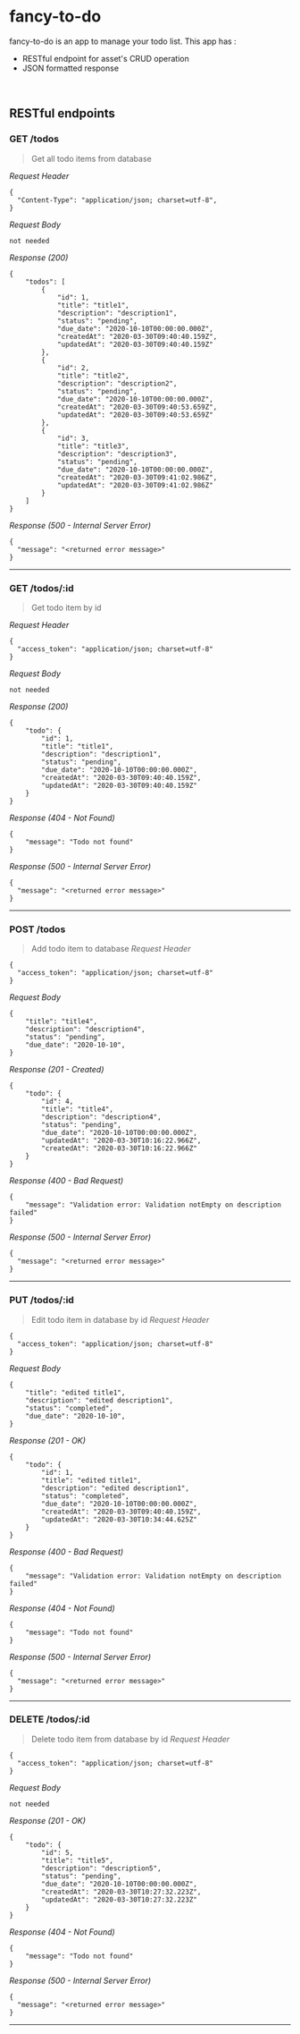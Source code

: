 # fancy-to-do
fancy-to-do is an app to manage your todo list. This app has :
* RESTful endpoint for asset's CRUD operation
* JSON formatted response

&nbsp;

## RESTful endpoints

### GET /todos
> Get all todo items from database

_Request Header_
```
{
  "Content-Type": "application/json; charset=utf-8",
}
```

_Request Body_
```
not needed
```

_Response (200)_
```
{
    "todos": [
        {
            "id": 1,
            "title": "title1",
            "description": "description1",
            "status": "pending",
            "due_date": "2020-10-10T00:00:00.000Z",
            "createdAt": "2020-03-30T09:40:40.159Z",
            "updatedAt": "2020-03-30T09:40:40.159Z"
        },
        {
            "id": 2,
            "title": "title2",
            "description": "description2",
            "status": "pending",
            "due_date": "2020-10-10T00:00:00.000Z",
            "createdAt": "2020-03-30T09:40:53.659Z",
            "updatedAt": "2020-03-30T09:40:53.659Z"
        },
        {
            "id": 3,
            "title": "title3",
            "description": "description3",
            "status": "pending",
            "due_date": "2020-10-10T00:00:00.000Z",
            "createdAt": "2020-03-30T09:41:02.986Z",
            "updatedAt": "2020-03-30T09:41:02.986Z"
        }
    ]
}
```

_Response (500 - Internal Server Error)_
```
{
  "message": "<returned error message>"
}
```
---
### GET /todos/:id
> Get todo item by id

_Request Header_
```
{
  "access_token": "application/json; charset=utf-8"
}
```

_Request Body_
```
not needed
```

_Response (200)_
```
{
    "todo": {
        "id": 1,
        "title": "title1",
        "description": "description1",
        "status": "pending",
        "due_date": "2020-10-10T00:00:00.000Z",
        "createdAt": "2020-03-30T09:40:40.159Z",
        "updatedAt": "2020-03-30T09:40:40.159Z"
    }
}
```

_Response (404 - Not Found)_
```
{
    "message": "Todo not found"
}
```

_Response (500 - Internal Server Error)_
```
{
  "message": "<returned error message>"
}
```
---
### POST /todos
> Add todo item to database
_Request Header_
```
{
  "access_token": "application/json; charset=utf-8"
}
```
_Request Body_
```
{
    "title": "title4",
    "description": "description4",
    "status": "pending",
    "due_date": "2020-10-10",
}
```
_Response (201 - Created)_
```
{
    "todo": {
        "id": 4,
        "title": "title4",
        "description": "description4",
        "status": "pending",
        "due_date": "2020-10-10T00:00:00.000Z",
        "updatedAt": "2020-03-30T10:16:22.966Z",
        "createdAt": "2020-03-30T10:16:22.966Z"
    }
}
```

_Response (400 - Bad Request)_
```
{
    "message": "Validation error: Validation notEmpty on description failed"
}
```

_Response (500 - Internal Server Error)_
```
{
  "message": "<returned error message>"
}
```
---

### PUT /todos/:id
> Edit todo item in database by id
_Request Header_
```
{
  "access_token": "application/json; charset=utf-8"
}
```
_Request Body_
```
{
    "title": "edited title1",
    "description": "edited description1",
    "status": "completed",
    "due_date": "2020-10-10",
}
```
_Response (201 - OK)_
```
{
    "todo": {
        "id": 1,
        "title": "edited title1",
        "description": "edited description1",
        "status": "completed",
        "due_date": "2020-10-10T00:00:00.000Z",
        "createdAt": "2020-03-30T09:40:40.159Z",
        "updatedAt": "2020-03-30T10:34:44.625Z"
    }
}
```

_Response (400 - Bad Request)_
```
{
    "message": "Validation error: Validation notEmpty on description failed"
}
```

_Response (404 - Not Found)_
```
{
    "message": "Todo not found"
}
```

_Response (500 - Internal Server Error)_
```
{
  "message": "<returned error message>"
}
```
---

### DELETE /todos/:id
> Delete todo item from database by id
_Request Header_
```
{
  "access_token": "application/json; charset=utf-8"
}
```
_Request Body_
```
not needed
```
_Response (201 - OK)_
```
{
    "todo": {
        "id": 5,
        "title": "title5",
        "description": "description5",
        "status": "pending",
        "due_date": "2020-10-10T00:00:00.000Z",
        "createdAt": "2020-03-30T10:27:32.223Z",
        "updatedAt": "2020-03-30T10:27:32.223Z"
    }
}
```

_Response (404 - Not Found)_
```
{
    "message": "Todo not found"
}
```

_Response (500 - Internal Server Error)_
```
{
  "message": "<returned error message>"
}
```
---


